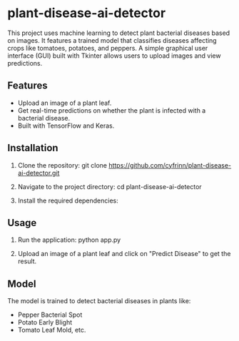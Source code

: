 # plant-disease-ai-detector

This project uses machine learning to detect plant bacterial diseases based on images. It features a trained model that classifies diseases affecting crops like tomatoes, potatoes, and peppers. A simple graphical user interface (GUI) built with Tkinter allows users to upload images and view predictions.

## Features
- Upload an image of a plant leaf.
- Get real-time predictions on whether the plant is infected with a bacterial disease.
- Built with TensorFlow and Keras.

## Installation

1. Clone the repository:
git clone https://github.com/cyfrinn/plant-disease-ai-detector.git

2. Navigate to the project directory:
cd plant-disease-ai-detector

3. Install the required dependencies:

## Usage

1. Run the application:
python app.py

2. Upload an image of a plant leaf and click on "Predict Disease" to get the result.

## Model

The model is trained to detect bacterial diseases in plants like:
- Pepper Bacterial Spot
- Potato Early Blight
- Tomato Leaf Mold, etc.
